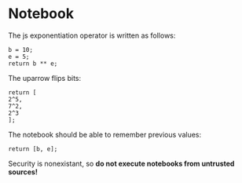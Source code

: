 # Notebook

The js exponentiation operator is written as follows:

```
b = 10;
e = 5;
return b ** e;
```

The uparrow flips bits:

```
return [
2^5,
7^2,
2^3
];	
```

The notebook should be able to remember previous values:

```
return [b, e];
```

Security is nonexistant, so __do not execute notebooks from untrusted sources!__


